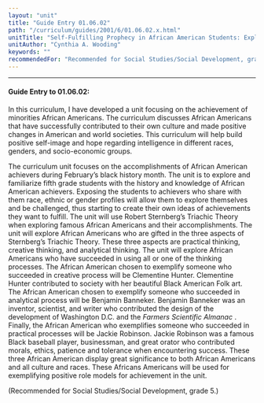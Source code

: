 ```yaml
---
layout: "unit"
title: "Guide Entry 01.06.02"
path: "/curriculum/guides/2001/6/01.06.02.x.html"
unitTitle: "Self-Fulfilling Prophecy in African American Students: Exploring African American Achievers"
unitAuthor: "Cynthia A. Wooding"
keywords: ""
recommendedFor: "Recommended for Social Studies/Social Development, grade 5."
---
```

<body>
<hr/>
<h4>
Guide Entry to 01.06.02:
</h4>
<p>
In this curriculum, I have developed a unit focusing on the achievement of minorities African Americans. The curriculum discusses African Americans that have successfully contributed to their own culture and made positive changes in American and world societies. This curriculum will help build positive self-image and hope regarding intelligence in different races, genders, and socio-economic groups.
</p>
<p>
The curriculum unit focuses on the accomplishments of African American achievers during February’s black history month. The unit is to explore and familiarize fifth grade students with the history and knowledge of African American achievers. Exposing the students to achievers who share with them race, ethnic or gender profiles will allow them to explore themselves and be challenged, thus starting to create their own ideas of achievements they want to fulfill. The unit will use Robert Sternberg’s Triachic Theory when exploring famous African Americans and their accomplishments. The unit will explore African Americans who are gifted in the three aspects of Sternberg’s Triachic Theory. These three aspects are practical thinking, creative thinking, and analytical thinking. The unit will explore African Americans who have succeeded in using all or one of the thinking processes. The African American chosen to exemplify someone who succeeded in creative process will be Clementine Hunter. Clementine Hunter contributed to society with her beautiful Black American Folk art. The African American chosen to exemplify someone who succeeded in analytical process will be Benjamin Banneker. Benjamin Banneker was an inventor, scientist, and writer who contributed the design of the development of Washington D.C. and the
<i>
Farmers Scientific Almanac
</i>
. Finally, the African American who exemplifies someone who succeeded in practical processes will be Jackie Robinson. Jackie Robinson was a famous Black baseball player, businessman, and great orator who contributed morals, ethics, patience and tolerance when encountering success. These three African American display great significance to both African Americans and all culture and races. These Africans Americans will be used for exemplifying positive role models for achievement in the unit.
</p>
<p>
(Recommended for Social Studies/Social Development, grade 5.)
</p>
</body>